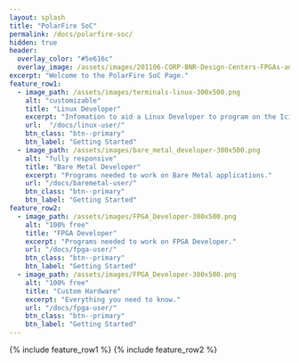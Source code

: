 ```yaml
---
layout: splash
title: "PolarFire SoC"
permalink: /docs/polarfire-soc/
hidden: true
header:
  overlay_color: "#5e616c"
  overlay_image: /assets/images/201106-CORP-BNR-Design-Centers-FPGAs-and-plds-Banner-2880x280.jpg
excerpt: "Welcome to the PolarFire SoC Page."
feature_row1:
  - image_path: /assets/images/terminals-linux-300x500.png
    alt: "customizable"
    title: "Linux Developer"
    excerpt: "Infomation to aid a Linux Developer to program on the Icicle Kit using programs such as Yocto and Buildroot."
    url:  "/docs/linux-user/"
    btn_class: "btn--primary"
    btn_label: "Getting Started"
  - image_path: /assets/images/bare_metal_developer-300x500.png
    alt: "fully responsive"
    title: "Bare Metal Developer"
    excerpt: "Programs needed to work on Bare Metal applications."
    url: "/docs/baremetal-user/"
    btn_class: "btn--primary"
    btn_label: "Getting Started"    
feature_row2:    
  - image_path: /assets/images/FPGA_Developer-300x500.png
    alt: "100% free"
    title: "FPGA Developer"
    excerpt: "Programs needed to work on FPGA Developer."
    url: "/docs/fpga-user/"
    btn_class: "btn--primary"
    btn_label: "Getting Started" 
  - image_path: /assets/images/FPGA_Developer-300x500.png
    alt: "100% free"
    title: "Custom Hardware"
    excerpt: "Everything you need to know."
    url: "/docs/fpga-user/"
    btn_class: "btn--primary"
    btn_label: "Getting Started"     
---
```


{% include feature_row1 %}
{% include feature_row2 %}
